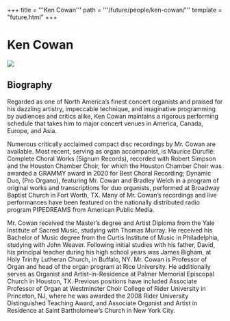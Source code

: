 +++
title = '''Ken Cowan'''
path = '''/future/people/ken-cowan/'''
template = "future.html"
+++

<h1>Ken Cowan</h1>

<img class="speaker-photo" src="https://custom.cvent.com/C3A4539B19F74ABCB6FCE437F6BC0A74/files/event/910aaf2914d44586a56fbd0b3b2c31c0/765a3f472c954a4398d36b270cf7761b.jpg">
<h2>Biography</h2>
<p>Regarded as one of North America’s finest concert organists and praised for his dazzling artistry, impeccable technique, and imaginative programming by audiences and critics alike, Ken Cowan maintains a rigorous performing schedule that takes him to major concert venues in America, Canada, Europe, and Asia.  

Numerous critically acclaimed compact disc recordings by Mr. Cowan are available.  Most recent, serving as organ accompanist, is Maurice Duruflé: Complete Choral Works (Signum Records), recorded with Robert Simpson and the Houston Chamber Choir, for which the Houston Chamber Choir was awarded a GRAMMY award in 2020 for Best Choral Recording;  Dynamic Duo, (Pro Organo), featuring Mr. Cowan and Bradley Welch in a program of original works and transcriptions for duo organists, performed at Broadway Baptist Church in Fort Worth, TX.  Many of Mr. Cowan’s recordings and live performances have been featured on the nationally distributed radio program PIPEDREAMS from American Public Media.

Mr. Cowan received the Master’s degree and Artist Diploma from the Yale Institute of Sacred Music, studying with Thomas Murray.  He received his Bachelor of Music degree from the Curtis Institute of Music in Philadelphia, studying with John Weaver.  Following initial studies with his father, David, his principal teacher during his high school years was James Bigham, at Holy Trinity Lutheran Church, in Buffalo, NY.
Mr. Cowan is Professor of Organ and head of the organ program at Rice University.  He additionally serves as Organist and Artist-in-Residence at Palmer Memorial Episcopal Church in Houston, TX.  Previous positions have included Associate Professor of Organ at Westminster Choir College of Rider University in Princeton, NJ, where he was awarded the 2008 Rider University Distinguished Teaching Award, and Associate Organist and Artist in Residence at Saint Bartholomew’s Church in New York City.</p>

